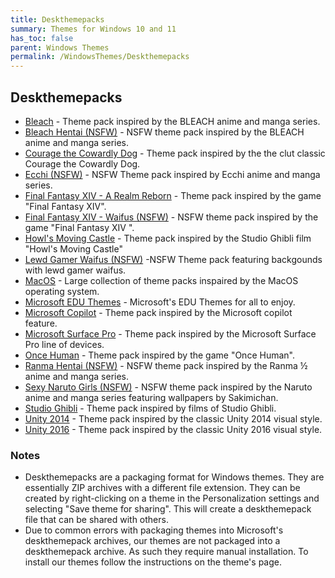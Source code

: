```yaml
---
title: Deskthemepacks
summary: Themes for Windows 10 and 11
has_toc: false
parent: Windows Themes
permalink: /WindowsThemes/Deskthemepacks
---
```


## Deskthemepacks

- [Bleach](/WindowsThemes/Deskthemepacks/BLEACH) - Theme pack inspired by the BLEACH anime and manga series.
- [Bleach Hentai (NSFW)](/WindowsThemes/Deskthemepacks/BLEACHHentai) - NSFW theme pack inspired by the BLEACH anime and manga series.
- [Courage the Cowardly Dog](/WindowsThemes/Deskthemepacks/CourageTCD) - Theme pack inspired by the the clut classic Courage the Cowardly Dog.
- [Ecchi (NSFW)](/WindowsThemes/Deskthemepacks/Ecchi) - NSFW Theme pack inspired by Ecchi anime and manga series.
- [Final Fantasy XIV - A Realm Reborn](/WindowsThemes/Deskthemepacks/FinalFantasyXIV) - Theme pack inspired by the game "Final Fantasy XIV".
- [Final Fantasy XIV - Waifus (NSFW)](/WindowsThemes/Deskthemepacks/FinalFantasyXIVWaifus) - NSFW theme pack inspired by the game "Final Fantasy XIV ".
- [Howl's Moving Castle](/WindowsThemes/Deskthemepacks/HowlsMovingCastle) - Theme pack inspired by the Studio Ghibli film "Howl's Moving Castle"
- [Lewd Gamer Waifus (NSFW)](/WindowsThemes/Deskthemepacks/LewdGamerWaifus) -NSFW Theme pack featuring backgounds with lewd gamer waifus.
- [MacOS](/WindowsThemes/Deskthemepacks/MacOS) - Large collection of theme packs inspaired by the MacOS operating system.
- [Microsoft EDU Themes](/WindowsThemes/Deskthemepacks/MicrosoftEDUThemes) - Microsoft's EDU Themes for all to enjoy.
- [Microsoft Copilot](/WindowsThemes/Deskthemepacks/MicrosoftCopilot) - Theme pack inspired by the Microsoft copilot feature.
- [Microsoft Surface Pro](/WindowsThemes/Deskthemepacks/MicrosoftSurfacePro) - Theme pack inspired by the Microsoft Surface Pro line of devices.
- [Once Human](/WindowsThemes/Deskthemepacks/OnceHuman) - Theme pack inspired by the game "Once Human".
- [Ranma Hentai (NSFW)](/WindowsThemes/Deskthemepacks/RanmaHentai) - NSFW theme pack inspired by the Ranma ½ anime and manga series.
- [Sexy Naruto Girls (NSFW)](/WindowsThemes/Deskthemepacks/SexyNarutoGirls) - NSFW theme pack inspired by the Naruto anime and manga series featuring wallpapers by Sakimichan.
- [Studio Ghibli](/WindowsThemes/Deskthemepacks/StudioGhibli) - Theme pack inspired by films of Studio Ghibli.
- [Unity 2014](/WindowsThemes/Deskthemepacks/Unity2014) - Theme pack inspired by the classic Unity 2014 visual style.
- [Unity 2016](/WindowsThemes/Deskthemepacks/Unity2016) - Theme pack inspired by the classic Unity 2016 visual style.

### Notes

- Deskthemepacks are a packaging format for Windows themes. They are essentially ZIP archives with a different file extension. They can be created by right-clicking on a theme in the Personalization settings and selecting "Save theme for sharing". This will create a deskthemepack file that can be shared with others.
- Due to common errors with packaging themes into Microsoft's deskthemepack archives, our themes are not packaged into a deskthemepack archive. As such they require manual installation. To install our themes follow the instructions on the theme's page.
